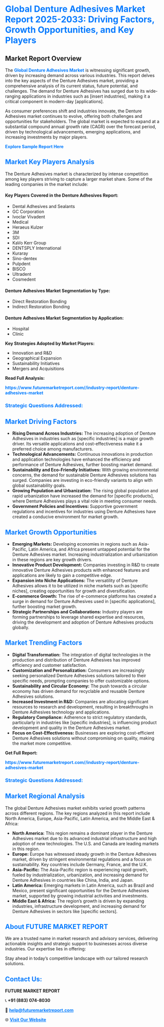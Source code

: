 <h1 style="color: #007BFF;">Global Denture Adhesives Market Report 2025-2033: Driving Factors, Growth Opportunities, and Key Players</h1>

<section id="overview">
<h2>Market Report Overview</h2>
<p>The <a href="https://www.futuremarketreport.com//industry-report/denture-adhesives-market" style="color: #007BFF; text-decoration: none;"><strong>Global Denture Adhesives Market</strong></a> is witnessing significant growth, driven by increasing demand across various industries. This report delves into the key aspects of the Denture Adhesives market, providing a comprehensive analysis of its current status, future potential, and challenges. The demand for Denture Adhesives has surged due to its wide-ranging applications in industries such as [insert industries], making it a critical component in modern-day [applications].</p>
<p>As consumer preferences shift and industries innovate, the Denture Adhesives market continues to evolve, offering both challenges and opportunities for stakeholders. The global market is expected to expand at a substantial compound annual growth rate (CAGR) over the forecast period, driven by technological advancements, emerging applications, and increasing investments by major players.</p>
</section>

<section id="overview">
<p><a href="https://www.futuremarketreport.com//request-sample/reportId=64607" style="color: #007BFF; text-decoration: none;"><strong>Explore Sample Report Here</strong></a></p>
</section>

<section id="key-players">
<h2 style="color: #007BFF;">Market Key Players Analysis</h2>
<p>The Denture Adhesives market is characterized by intense competition among key players striving to capture a larger market share. Some of the leading companies in the market include:</p>
<h4>Key Players Covered in the Denture Adhesives Report:</h4>
<ul><li>Dental Adhesives and Sealants</li><li>GC Corporation</li><li>Ivoclar Vivadent</li><li>Medical</li><li>Heraeus Kulzer</li><li>3M</li><li>SDI</li><li>KaVo Kerr Group</li><li>DENTSPLY International</li><li>Kuraray</li><li>Sino-dentex</li><li>Pulpdent</li><li>BISCO</li><li>Ultradent</li><li>Cosmedent</li></ul>
<h4>Denture Adhesives Market Segmentation by Type:</h4>
<ul><li>Direct Restoration Bonding</li><li>Indirect Restoration Bonding</li></ul>

<h4>Denture Adhesives Market Segmentation by Application:</h4>
<ul><li>Hospital</li><li>Clinic</li></ul>
<p><strong>Key Strategies Adopted by Market Players:</strong></p>
<ul>
<li>Innovation and R&D</li>
<li>Geographical Expansion</li>
<li>Sustainability Initiatives</li>
<li>Mergers and Acquisitions</li>
</ul>
</section>

<section>
<p><strong>Read Full Analysis: </strong></p><a href="https://www.futuremarketreport.com//industry-report/denture-adhesives-market" style="color: #007BFF; text-decoration: none;"><strong>https://www.futuremarketreport.com//industry-report/denture-adhesives-market</strong></a>
<h3 style="color: #007BFF;">Strategic Questions Addressed:</h3>
</section>

<section id="driving-factors">
<h2 style="color: #007BFF;">Market Driving Factors</h2>
<ul>
<li><strong>Rising Demand Across Industries:</strong> The increasing adoption of Denture Adhesives in industries such as [specific industries] is a major growth driver. Its versatile applications and cost-effectiveness make it a preferred choice among manufacturers.</li>
<li><strong>Technological Advancements:</strong> Continuous innovations in production and application technologies have enhanced the efficiency and performance of Denture Adhesives, further boosting market demand.</li>
<li><strong>Sustainability and Eco-Friendly Initiatives:</strong> With growing environmental concerns, the demand for sustainable Denture Adhesives solutions has surged. Companies are investing in eco-friendly variants to align with global sustainability goals.</li>
<li><strong>Growing Population and Urbanization:</strong> The rising global population and rapid urbanization have increased the demand for [specific products], where Denture Adhesives plays a vital role in meeting consumer needs.</li>
<li><strong>Government Policies and Incentives:</strong> Supportive government regulations and incentives for industries using Denture Adhesives have created a conducive environment for market growth.</li>
</ul>
</section>

<section id="growth-opportunities">
<h2 style="color: #007BFF;">Market Growth Opportunities</h2>
<ul>
<li><strong>Emerging Markets:</strong> Developing economies in regions such as Asia-Pacific, Latin America, and Africa present untapped potential for the Denture Adhesives market. Increasing industrialization and urbanization in these regions are key growth drivers.</li>
<li><strong>Innovative Product Development:</strong> Companies investing in R&D to create innovative Denture Adhesives products with enhanced features and applications are likely to gain a competitive edge.</li>
<li><strong>Expansion into Niche Applications:</strong> The versatility of Denture Adhesives allows it to be utilized in niche markets such as [specific niches], creating opportunities for growth and diversification.</li>
<li><strong>E-commerce Growth:</strong> The rise of e-commerce platforms has created a surge in demand for Denture Adhesives used in [specific applications], further boosting market growth.</li>
<li><strong>Strategic Partnerships and Collaborations:</strong> Industry players are forming partnerships to leverage shared expertise and resources, driving the development and adoption of Denture Adhesives products globally.</li>
</ul>
</section>

<section id="trending-factors">
<h2 style="color: #007BFF;">Market Trending Factors</h2>
<ul>
<li><strong>Digital Transformation:</strong> The integration of digital technologies in the production and distribution of Denture Adhesives has improved efficiency and customer satisfaction.</li>
<li><strong>Customization and Personalization:</strong> Consumers are increasingly seeking personalized Denture Adhesives solutions tailored to their specific needs, prompting companies to offer customizable options.</li>
<li><strong>Sustainability and Circular Economy:</strong> The push towards a circular economy has driven demand for recyclable and reusable Denture Adhesives solutions.</li>
<li><strong>Increased Investment in R&D:</strong> Companies are allocating significant resources to research and development, resulting in breakthroughs in Denture Adhesives technology and applications.</li>
<li><strong>Regulatory Compliance:</strong> Adherence to strict regulatory standards, particularly in industries like [specific industries], is influencing product development and quality in the Denture Adhesives market.</li>
<li><strong>Focus on Cost-Effectiveness:</strong> Businesses are exploring cost-efficient Denture Adhesives solutions without compromising on quality, making the market more competitive.</li>
</ul>
</section>

<section>
<p><strong>Get Full Report: </strong></p><a href="https://www.futuremarketreport.com//industry-report/denture-adhesives-market" style="color: #007BFF; text-decoration: none;"><strong>https://www.futuremarketreport.com//industry-report/denture-adhesives-market</strong></a>
<h3 style="color: #007BFF;">Strategic Questions Addressed:</h3>
</section>


<section id="regional-analysis">
<h2 style="color: #007BFF;">Market Regional Analysis</h2>
<p>The global Denture Adhesives market exhibits varied growth patterns across different regions. The key regions analyzed in this report include North America, Europe, Asia-Pacific, Latin America, and the Middle East & Africa:</p>
<ul>
<li><strong>North America:</strong> This region remains a dominant player in the Denture Adhesives market due to its advanced industrial infrastructure and high adoption of new technologies. The U.S. and Canada are leading markets in this region.</li>
<li><strong>Europe:</strong> Europe has witnessed steady growth in the Denture Adhesives market, driven by stringent environmental regulations and a focus on sustainability. Key countries include Germany, France, and the U.K.</li>
<li><strong>Asia-Pacific:</strong> The Asia-Pacific region is experiencing rapid growth, fueled by industrialization, urbanization, and increasing demand for Denture Adhesives in countries like China, India, and Japan.</li>
<li><strong>Latin America:</strong> Emerging markets in Latin America, such as Brazil and Mexico, present significant opportunities for the Denture Adhesives market, supported by growing industrial activities and investments.</li>
<li><strong>Middle East & Africa:</strong> The region’s growth is driven by expanding industries, infrastructure development, and increasing demand for Denture Adhesives in sectors like [specific sectors].</li>
</ul>
</section>

<footer>
<h2 style="color: #007BFF;">About FUTURE MARKET REPORT</h2>
<p>We are a trusted name in market research and advisory services, delivering actionable insights and strategic support to businesses across diverse industries. Our expertise lies in offering:</p>

<p>Stay ahead in today’s competitive landscape with our tailored research solutions.</p>

<h2 style="color: #007BFF;">Contact Us:</h2>
<p><strong>FUTURE MARKET REPORT</strong></p>
<p>📞 <strong>+91 (883) 074-8030</strong></p>
<p>📧 <strong><a href="mailto:help@futuremarketreport.com" style="color: #007BFF;">help@futuremarketreport.com</a></strong></p>
<p>🌐 <strong><a href="https://www.futuremarketreport.com/" style="color: #007BFF;">Visit Our Website</a></strong></p>
</footer>